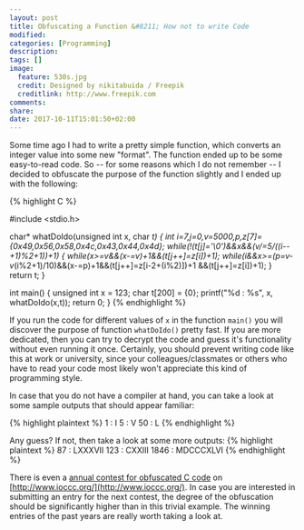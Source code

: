```yaml
---
layout: post
title: Obfuscating a Function &#8211; How not to write Code
modified:
categories: [Programming]
description:
tags: []
image:
  feature: 530s.jpg
  credit: Designed by nikitabuida / Freepik
  creditlink: http://www.freepik.com
comments:
share:
date: 2017-10-11T15:01:50+02:00
---
```


Some time ago I had to write a pretty simple function, which converts an integer value into some new "format". The function ended up to be some easy-to-read code. So -- for some reasons which I do not remember -- I decided to obfuscate the purpose of the function slightly and I ended up with the following:

{% highlight C %}

#include <stdio.h>

char* whatDoIdo(unsigned int x, char *t) {
    int i=7,j=0,v=5000,p,z[7]={0x49,0x56,0x58,0x4c,0x43,0x44,0x4d};
    while(!(t[j]='\0')&&x&&(v/=5/((i--+1)%2+1))+1) {
        while(x>=v&&(x-=v)+1&&(t[j++]=z[i])+1);
        while(i&&x>=(p=v-v*(i%2+1)/10)&&(x-=p)+1&&(t[j++]=z[i-2+(i%2)])+1
          &&(t[j++]=z[i])+1);
    }
    return t;
}

int main() {
    unsigned int x = 123;
    char t[200] = {0};
    printf("%d : %s", x, whatDoIdo(x,t));
    return 0;
}
{% endhighlight %}
<!--- %* -->

If you run the code for different values of `x` in the function `main()` you will discover the purpose of function `whatDoIdo()` pretty fast. If you are more dedicated, then you can try to decrypt the code and guess it's functionality without even running it once. Certainly, you should prevent writing code like this at work or university, since your colleagues/classmates or others who have to read your code most likely won't appreciate this kind of programming style.

<!--more-->

In case that you do not have a compiler at hand, you can take a look at some sample outputs that should appear familiar:

{% highlight plaintext %}
1  : I
5  : V
50 : L
{% endhighlight %}

Any guess? If not, then take a look at some more outputs:
{% highlight plaintext %}
87   : LXXXVII
123  : CXXIII
1846 : MDCCCXLVI
{% endhighlight %}

There is even a [annual contest for obfuscated C code](http://www.ioccc.org/) on [http://www.ioccc.org/](http://www.ioccc.org/). In case you are interested in submitting an entry for the next contest, the degree of the obfuscation should be significantly higher than in this trivial example. The winning entries of the past years are really worth taking a look at.
